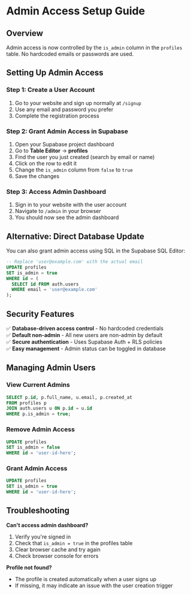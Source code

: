 # Admin Access Setup Guide

## Overview

Admin access is now controlled by the `is_admin` column in the `profiles` table. No hardcoded emails or passwords are used.

## Setting Up Admin Access

### Step 1: Create a User Account
1. Go to your website and sign up normally at `/signup`
2. Use any email and password you prefer
3. Complete the registration process

### Step 2: Grant Admin Access in Supabase
1. Open your Supabase project dashboard
2. Go to **Table Editor** → **profiles**
3. Find the user you just created (search by email or name)
4. Click on the row to edit it
5. Change the `is_admin` column from `false` to `true`
6. Save the changes

### Step 3: Access Admin Dashboard
1. Sign in to your website with the user account
2. Navigate to `/admin` in your browser
3. You should now see the admin dashboard

## Alternative: Direct Database Update

You can also grant admin access using SQL in the Supabase SQL Editor:

```sql
-- Replace 'user@example.com' with the actual email
UPDATE profiles 
SET is_admin = true 
WHERE id = (
  SELECT id FROM auth.users 
  WHERE email = 'user@example.com'
);
```

## Security Features

✅ **Database-driven access control** - No hardcoded credentials  
✅ **Default non-admin** - All new users are non-admin by default  
✅ **Secure authentication** - Uses Supabase Auth + RLS policies  
✅ **Easy management** - Admin status can be toggled in database  

## Managing Admin Users

### View Current Admins
```sql
SELECT p.id, p.full_name, u.email, p.created_at
FROM profiles p
JOIN auth.users u ON p.id = u.id
WHERE p.is_admin = true;
```

### Remove Admin Access
```sql
UPDATE profiles 
SET is_admin = false 
WHERE id = 'user-id-here';
```

### Grant Admin Access
```sql
UPDATE profiles 
SET is_admin = true 
WHERE id = 'user-id-here';
```

## Troubleshooting

**Can't access admin dashboard?**
1. Verify you're signed in
2. Check that `is_admin = true` in the profiles table
3. Clear browser cache and try again
4. Check browser console for errors

**Profile not found?**
- The profile is created automatically when a user signs up
- If missing, it may indicate an issue with the user creation trigger